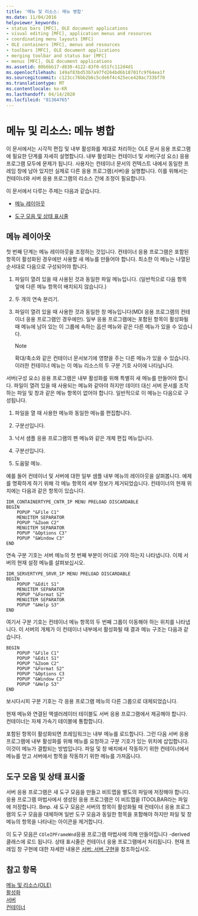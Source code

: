 ```yaml
---
title: '메뉴 및 리소스: 메뉴 병합'
ms.date: 11/04/2016
helpviewer_keywords:
- status bars [MFC], OLE document applications
- visual editing [MFC], application menus and resources
- coordinating menu layouts [MFC]
- OLE containers [MFC], menus and resources
- toolbars [MFC], OLE document applications
- merging toolbar and status bar [MFC]
- menus [MFC], OLE document applications
ms.assetid: 80b6bb17-d830-4122-83f0-651fc112d4d1
ms.openlocfilehash: 149af83bd53b7a97fd264bd6b18701fc9f64ea1f
ms.sourcegitcommit: c123cc76bb2b6c5cde6f4c425ece420ac733bf70
ms.translationtype: MT
ms.contentlocale: ko-KR
ms.lasthandoff: 04/14/2020
ms.locfileid: "81364765"
---
```

# <a name="menus-and-resources-menu-merging"></a>메뉴 및 리소스: 메뉴 병합

이 문서에서는 시각적 편집 및 내부 활성화를 제대로 처리하는 OLE 문서 응용 프로그램에 필요한 단계를 자세히 설명합니다. 내부 활성화는 컨테이너 및 서버(구성 요소) 응용 프로그램 모두에 문제가 됩니다. 사용자는 컨테이너 문서의 컨텍스트 내에서 동일한 프레임 창에 남아 있지만 실제로 다른 응용 프로그램(서버)을 실행합니다. 이를 위해서는 컨테이너와 서버 응용 프로그램의 리소스 간에 조정이 필요합니다.

이 문서에서 다루는 주제는 다음과 같습니다.

- [메뉴 레이아웃](#_core_menu_layouts)

- [도구 모음 및 상태 표시줄](#_core_toolbars_and_status_bars)

## <a name="menu-layouts"></a><a name="_core_menu_layouts"></a>메뉴 레이아웃

첫 번째 단계는 메뉴 레이아웃을 조정하는 것입니다. 컨테이너 응용 프로그램은 포함된 항목이 활성화된 경우에만 사용할 새 메뉴를 만들어야 합니다. 최소한 이 메뉴는 나열된 순서대로 다음으로 구성되어야 합니다.

1. 파일이 열려 있을 때 사용된 것과 동일한 파일 메뉴입니다. (일반적으로 다음 항목 앞에 다른 메뉴 항목이 배치되지 않습니다.)

1. 두 개의 연속 분리기.

1. 파일이 열려 있을 때 사용한 것과 동일한 창 메뉴입니다(MDI 응용 프로그램의 컨테이너 응용 프로그램인 경우에만). 일부 응용 프로그램에는 포함된 항목이 활성화될 때 메뉴에 남아 있는 이 그룹에 속하는 옵션 메뉴와 같은 다른 메뉴가 있을 수 있습니다.

    > [!NOTE]
    >  확대/축소와 같은 컨테이너 문서보기에 영향을 주는 다른 메뉴가 있을 수 있습니다. 이러한 컨테이너 메뉴는 이 메뉴 리소스의 두 구분 기호 사이에 나타납니다.

서버(구성 요소) 응용 프로그램은 내부 활성화를 위해 특별히 새 메뉴를 만들어야 합니다. 파일이 열려 있을 때 사용되는 메뉴와 같아야 하지만 데이터 대신 서버 문서를 조작하는 파일 및 창과 같은 메뉴 항목이 없어야 합니다. 일반적으로 이 메뉴는 다음으로 구성됩니다.

1. 파일을 열 때 사용한 메뉴와 동일한 메뉴를 편집합니다.

1. 구분선입니다.

1. 낙서 샘플 응용 프로그램의 펜 메뉴와 같은 개체 편집 메뉴입니다.

1. 구분선입니다.

1. 도움말 메뉴.

예를 들어 컨테이너 및 서버에 대한 일부 샘플 내부 메뉴의 레이아웃을 살펴봅니다. 예제를 명확하게 하기 위해 각 메뉴 항목의 세부 정보가 제거되었습니다. 컨테이너의 현재 위치에는 다음과 같은 항목이 있습니다.

```
IDR_CONTAINERTYPE_CNTR_IP MENU PRELOAD DISCARDABLE
BEGIN
    POPUP "&File C1"
    MENUITEM SEPARATOR
    POPUP "&Zoom C2"
    MENUITEM SEPARATOR
    POPUP "&Options C3"
    POPUP "&Window C3"
END
```

연속 구분 기호는 서버 메뉴의 첫 번째 부분이 어디로 가야 하는지 나타냅니다. 이제 서버의 현재 설정 메뉴를 살펴보십시오.

```
IDR_SERVERTYPE_SRVR_IP MENU PRELOAD DISCARDABLE
BEGIN
    POPUP "&Edit S1"
    MENUITEM SEPARATOR
    POPUP "&Format S2"
    MENUITEM SEPARATOR
    POPUP "&Help S3"
END
```

여기서 구분 기호는 컨테이너 메뉴 항목의 두 번째 그룹이 이동해야 하는 위치를 나타냅니다. 이 서버의 개체가 이 컨테이너 내부에서 활성화될 때 결과 메뉴 구조는 다음과 같습니다.

```
BEGIN
    POPUP "&File C1"
    POPUP "&Edit S1"
    POPUP "&Zoom C2"
    POPUP "&Format S2"
    POPUP "&Options C3
    POPUP "&Window C3"
    POPUP "&Help S3"
END
```

보시다시피 구분 기호는 각 응용 프로그램 메뉴의 다른 그룹으로 대체되었습니다.

현재 메뉴와 연결된 액셀러레이터 테이블도 서버 응용 프로그램에서 제공해야 합니다. 컨테이너는 자체 가속기 테이블에 통합합니다.

포함된 항목이 활성화되면 프레임워크는 내부 메뉴를 로드합니다. 그런 다음 서버 응용 프로그램에 내부 활성화를 위해 메뉴를 요청하고 구분 기호가 있는 위치에 삽입합니다. 이것이 메뉴가 결합되는 방법입니다. 파일 및 창 배치에서 작동하기 위한 컨테이너에서 메뉴를 얻고 서버에서 항목을 작동하기 위한 메뉴를 가져옵니다.

## <a name="toolbars-and-status-bars"></a><a name="_core_toolbars_and_status_bars"></a>도구 모음 및 상태 표시줄

서버 응용 프로그램은 새 도구 모음을 만들고 비트맵을 별도의 파일에 저장해야 합니다. 응용 프로그램 마법사에서 생성된 응용 프로그램은 이 비트맵을 ITOOLBAR라는 파일에 저장합니다. Bmp. 새 도구 모음은 서버의 항목이 활성화될 때 컨테이너 응용 프로그램의 도구 모음을 대체하며 일반 도구 모음과 동일한 항목을 포함해야 하지만 파일 및 창 메뉴의 항목을 나타내는 아이콘을 제거합니다.

이 도구 모음은 `COleIPFrameWnd`응용 프로그램 마법사에 의해 만들어집니다 -derived 클래스에 로드 됩니다. 상태 표시줄은 컨테이너 응용 프로그램에서 처리됩니다. 현재 프레임 창 구현에 대한 자세한 내용은 [서버: 서버 구현](../mfc/servers-implementing-a-server.md)을 참조하십시오.

## <a name="see-also"></a>참고 항목

[메뉴 및 리소스(OLE)](../mfc/menus-and-resources-ole.md)<br/>
[활성화](../mfc/activation-cpp.md)<br/>
[서버](../mfc/servers.md)<br/>
[컨테이너](../mfc/containers.md)

